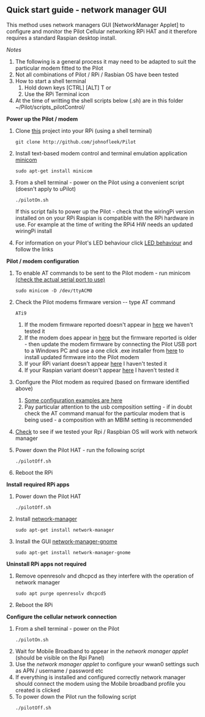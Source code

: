 ## Quick start guide - network manager GUI

This method uses network managers GUI [NetworkManager Applet] to configure and monitor the Pilot
Cellular networking RPi HAT and it therefore requires a standard Raspian desktop install.

*Notes*  
1. The following is a general process it may need 
to be adapted to suit the particular modem fitted to the Pilot
2. Not all combinations of Pilot / RPi / Rasbian OS have been tested  
3. How to start a shell terminal
   1. Hold down keys [CTRL] [ALT] T or 
   1. Use the RPi Terminal icon
4. At the time of writting the shell scripts below (.sh) are in this folder ~/Pilot/scripts_pilotControl/



**Power up the Pilot / modem**  
1. Clone [this](./git.md#checkout) project into your RPi (using a shell terminal)
   ```
   git clone http://github.com/johnofleek/Pilot
   ```
1. Install text-based modem control and terminal emulation  application [minicom](./instructions_howToInstall_gpioAndNetworkManager.md#install-minicom)
   ```
   sudo apt-get install minicom
   ```
1. From a shell terminal - power on the Pilot using a convenient script (doesn't apply to uPilot)
   ```
   ./pilotOn.sh
   
   ```
   If this script fails to power up the Pilot - check that the wiringPi version installed on
    on your RPi Raspian is compatible with the RPi hardware in use. For example at the time
    of writing the RPi4 HW needs an updated wiringPi install   

1. For information on your Pilot's LED behaviour click [LED behaviour](#pilot-modem-configuration-notes)
   and follow the links

**Pilot / modem configuration**  
1. To enable AT commands to be sent to the Pilot modem - run minicom [(check the actual serial port to use)](test_configurationRecords.md)
   ```
   sudo minicom -D /dev/ttyACM0
   ```
1. Check the Pilot modems firmware version -- type AT command
   ```
   ATi9
   ```

   1. If the modem firmware reported doesn't appear in [here](test_configurationRecords.md) we haven't 
      tested it
   1. If the modem does appear in [here](test_configurationRecords.md) but the
      firmware reported is older - then update the modem firmware by connecting the 
      Pilot USB port to a Windows PC and use a 
      one click .exe installer from [here](https://source.sierrawireless.com/) to install updated firmware
      into the Pilot modem
   1. If your RPi variant doesn't appear [here](test_configurationRecords.md) I haven't tested it
   1. If your Raspian variant doesn't appear [here](test_configurationRecords.md) I haven't tested it
1. Configure the Pilot modem as required (based on firmware identified above)
   1. [Some configuration examples are here](test_configurationRecords.md)
   1. Pay particular attention to the usb composition setting - if in doubt check the 
      AT command manual for the particular modem that is being used - a composition with an MBIM setting is 
      recommended
1. [Check](./test_configurationRecords.md) to see if we tested your Rpi / Raspbian OS will work with network
 manager
1. Power down the Pilot HAT - run the following script
   ```
   ./pilotOff.sh
   ```
1. Reboot the RPi


**Install required RPi apps**  
1. Power down the Pilot HAT
   ```
   ./pilotOff.sh
   ```
1. Install [network-manager](./instructions_howToInstall_gpioAndNetworkManager.md#install-network-manager)
   ```
   sudo apt-get install network-manager
   ```

1. Install the GUI [network-manager-gnome](./instructions_howToInstall_gpioAndNetworkManager.md#install-network-manager-gnome)
   ```
   sudo apt-get install network-manager-gnome
   ```


**Uninstall RPi apps not required**

1. Remove openresolv and dhcpcd as they interfere with the operation of network manager
   ```
   sudo apt purge openresolv dhcpcd5
   ```
1. Reboot the RPi


  
**Configure the cellular network connection**  
1. From a shell terminal - power on the Pilot
   ```
   ./pilotOn.sh
   ```
1. Wait for Mobile Broadband to appear in the *network manager applet* (should be visible on the Rpi Panel)
1. Use the *network manager applet*  to configure 
your wwan0 settings such as APN / username / password etc
1. If everything is installed and configured correctly network manager should 
 connect the modem using the Mobile broadband profile you created is clicked
1. To power down the Pilot run the following script
   ```
   ./pilotOff.sh
   ```
